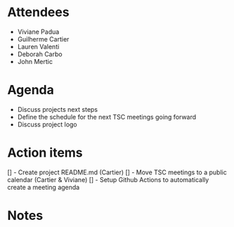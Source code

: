 # Attendees 

- Viviane Padua
- Guilherme Cartier
- Lauren Valenti
- Deborah Carbo
- John Mertic

# Agenda

- Discuss projects next steps
- Define the schedule for the next TSC meetings going forward
- Discuss project logo

# Action items

[] - Create project README.md (Cartier)
[] - Move TSC meetings to a public calendar (Cartier & Viviane)
[] - Setup Github Actions to automatically create a meeting agenda

# Notes

